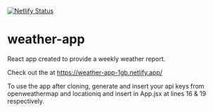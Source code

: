 [![Netlify Status](https://api.netlify.com/api/v1/badges/496fc23a-8485-41f7-8474-bfd8f2b9a85a/deploy-status)](https://app.netlify.com/sites/weather-app-1gb/deploys)

# weather-app

React app created to provide a weekly weather report.

Check out the at https://weather-app-1gb.netlify.app/

To use the app after cloning, generate and insert your api keys from openweathermap and locationiq and insert in App.jsx at lines 16 & 19 respectively.
